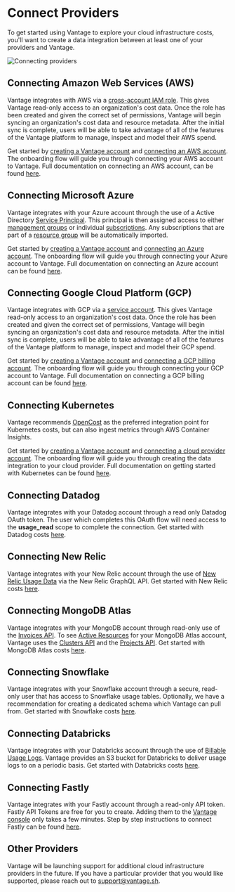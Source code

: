# Connect Providers

To get started using Vantage to explore your cloud infrastructure costs, you'll want to create a data integration between at least one of your providers and Vantage.

![Connecting providers](/img/connecting-providers-2.png)

## Connecting Amazon Web Services (AWS)

Vantage integrates with AWS via a [cross-account IAM role](https://docs.aws.amazon.com/IAM/latest/UserGuide/id_roles_common-scenarios_third-party.html). This gives Vantage read-only access to an organization's cost data. Once the role has been created and given the correct set of permissions, Vantage will begin syncing an organization's cost data and resource metadata. After the initial sync is complete, users will be able to take advantage of all of the features of the Vantage platform to manage, inspect and model their AWS spend.

Get started by [creating a Vantage account](https://console.vantage.sh/signup) and [connecting an AWS account](https://console.vantage.sh/setup). The onboarding flow will guide you through connecting your AWS account to Vantage. Full documentation on connecting an AWS account, can be found [here](/connecting_aws/).

## Connecting Microsoft Azure

Vantage integrates with your Azure account through the use of a Active Directory [Service Principal](https://learn.microsoft.com/en-us/azure/active-directory/fundamentals/service-accounts-principal). This principal is then assigned access to either [management groups](https://learn.microsoft.com/en-us/azure/governance/management-groups/overview) or individual [subscriptions](https://learn.microsoft.com/en-us/azure/cloud-adoption-framework/ready/landing-zone/design-area/resource-org-subscriptions). Any subscriptions that are part of a [resource group](https://learn.microsoft.com/en-us/azure/azure-resource-manager/management/manage-resource-groups-portal) will be automatically imported.

Get started by [creating a Vantage account](https://console.vantage.sh/signup) and [connecting an Azure account](https://console.vantage.sh/setup). The onboarding flow will guide you through connecting your Azure account to Vantage. Full documentation on connecting an Azure account can be found [here](/connecting_azure/).

## Connecting Google Cloud Platform (GCP)

Vantage integrates with GCP via a [service account](https://cloud.google.com/iam/docs/service-accounts). This gives Vantage read-only access to an organization's cost data. Once the role has been created and given the correct set of permissions, Vantage will begin syncing an organization's cost data and resource metadata. After the initial sync is complete, users will be able to take advantage of all of the features of the Vantage platform to manage, inspect and model their GCP spend.

Get started by [creating a Vantage account](https://console.vantage.sh/signup) and [connecting a GCP billing account](https://console.vantage.sh/setup). The onboarding flow will guide you through connecting your GCP account to Vantage. Full documentation on connecting a GCP billing account can be found [here](/connecting_gcp/).

## Connecting Kubernetes

Vantage recommends [OpenCost](/opencost) as the preferred integration point for Kubernetes costs, but can also ingest metrics through AWS Container Insights.

Get started by [creating a Vantage account](https://console.vantage.sh/signup) and [connecting a cloud provider account](https://console.vantage.sh/setup). The onboarding flow will guide you through creating the data integration to your cloud provider. Full documentation on getting started with Kubernetes can be found [here](/connecting_kubernetes/).

## Connecting Datadog

Vantage integrates with your Datadog account through a read only Datadog OAuth token. The user which completes this OAuth flow will need access to the **usage_read** scope to complete the connection. Get started with Datadog costs [here](/connecting_datadog).

## Connecting New Relic

Vantage integrates with your New Relic account through the use of [New Relic Usage Data](https://docs.newrelic.com/docs/accounts/accounts-billing/new-relic-one-pricing-billing/usage-queries-alerts/) via the New Relic GraphQL API. Get started with New Relic costs [here](/connecting_new_relic).

## Connecting MongoDB Atlas

Vantage integrates with your MongoDB account through read-only use of the [Invoices API](https://www.mongodb.com/docs/atlas/reference/api-resources-spec/#tag/Invoices). To see [Active Resources](/active_resources) for your MongoDB Atlas account, Vantage uses the [Clusters API](https://www.mongodb.com/docs/atlas/reference/api-resources-spec/#tag/Clusters) and the [Projects API](https://www.mongodb.com/docs/atlas/reference/api-resources-spec/#tag/Projects). Get started with MongoDB Atlas costs [here](/connecting_mongodb-atlas).

## Connecting Snowflake

Vantage integrates with your Snowflake account through a secure, read-only user that has access to Snowflake usage tables. Optionally, we have a recommendation for creating a dedicated schema which Vantage can pull from. Get started with Snowflake costs [here](/connecting_snowflake).

## Connecting Databricks

Vantage integrates with your Databricks account through the use of [Billable Usage Logs](https://docs.databricks.com/administration-guide/account-settings/billable-usage-delivery.html). Vantage provides an S3 bucket for Databricks to deliver usage logs to on a periodic basis. Get started with Databricks costs [here](/connecting_databricks).

## Connecting Fastly

Vantage integrates with your Fastly account through a read-only API token. Fastly API Tokens are free for you to create. Adding them to the [Vantage console](https://console.vantage.sh/signup) only takes a few minutes. Step by step instructions to connect Fastly can be found [here](/connecting_fastly).

## Other Providers

Vantage will be launching support for additional cloud infrastructure providers in the future. If you have a particular provider that you would like supported, please reach out to [support@vantage.sh](mailto:support@vantage.sh).
